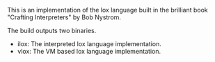 This is an implementation of the lox language built in the brilliant book "Crafting Interpreters" by Bob Nystrom.

The build outputs two binaries.

- ilox: The interpreted lox language implementation.
- vlox: The VM based lox language implementation.
